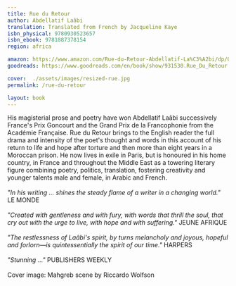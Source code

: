 ```yaml
---
title: Rue du Retour
author: Abdellatif Laâbi
translation: Translated from French by Jacqueline Kaye 
isbn_physical: 9780930523657 
isbn_ebook: 9781887378154
region: africa

amazon: https://www.amazon.com/Rue-du-Retour-Abdellatif-La%C3%A2bi/dp/0930523652/ref=tmm_pap_swatch_0?_encoding=UTF8&qid=1573244769&sr=8-1
goodreads: https://www.goodreads.com/en/book/show/931530.Rue_Du_Retour

cover:  ./assets/images/resized-rue.jpg
permalink: /rue-du-retour

layout: book
---
```

His magisterial prose and poetry have won Abdellatif Laâbi successively France's Prix Goncourt and the Grand Prix de la Francophonie from the Académie Française. Rue du Retour brings to the English reader the full drama and intensity of the poet's thought and words in this account of his return to life and hope after torture and then more than eight years in a Moroccan prison. He now lives in exile in Paris, but is honoured in his home country, in France and throughout the Middle East as a towering literary figure combining poetry, politics, translation, fostering creativity and younger talents male and female, in Arabic and French.
<br><br>
*"In his writing ... shines the steady flame of a writer in a changing world."* LE MONDE
<br><br>
*"Created with gentleness and with fury, with words that thrill the soul, that cry out with the urge to live, with hope and with suffering."* JEUNE AFRIQUE
<br><br>
*"The restlessness of Laâbi's spirit, by turns melancholy and joyous, hopeful and forlorn—is quintessentially the spirit of our time."* HARPERS
<br><br>
*"Stunning ..."* PUBLISHERS WEEKLY
<br><br>
Cover image: Mahgreb scene by Riccardo Wolfson
